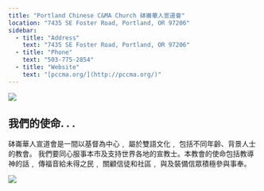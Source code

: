 ```yaml
---
title: "Portland Chinese C&MA Church 砵崙華人宣道會"
location: "7435 SE Foster Road, Portland, OR 97206"
sidebar:
  - title: "Address"
    text: "7435 SE Foster Road, Portland, OR 97206"
  - title: "Phone"
    text: "503-775-2854"
  - title: "Website"
    text: "[pccma.org/](http://pccma.org/)"
---
```


![](https://res.cloudinary.com/dhngj18do/image/upload/f_auto,q_auto/v1/images/communities/cmalogo)

## 我們的使命. . .

砵崙華人宣道會是一間以基督為中心﹐ 屬於雙語文化﹐ 包括不同年齡、背景人士的教會。 我們要同心服事本市及支持世界各地的宣教士。本教會的使命包括教導 神的話﹐ 傳福音給未得之民﹐ 關顧信徒和社區﹐ 與及裝備信眾積極參與事奉。

![](https://res.cloudinary.com/dhngj18do/image/upload/f_auto,q_auto/v1/images/communities/cmabuilding)
